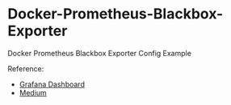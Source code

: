 # Docker-Prometheus-Blackbox-Exporter
Docker Prometheus Blackbox Exporter Config Example



Reference:
- [Grafana Dashboard](https://grafana.com/grafana/dashboards/14928-prometheus-blackbox-exporter/)
- [Medium](https://blog.devops.dev/prometheus-blackbox-exporter-with-kube-prometheus-stack-23a045ccbab2)